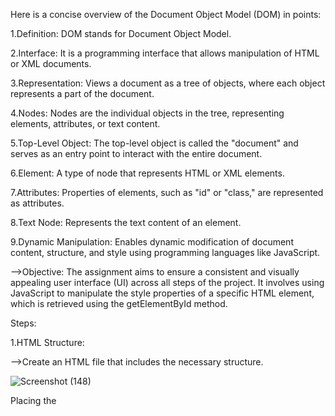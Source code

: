 Here is a concise overview of the Document Object Model (DOM) in points:

1.Definition: DOM stands for Document Object Model.

2.Interface: It is a programming interface that allows manipulation of HTML or XML documents.

3.Representation: Views a document as a tree of objects, where each object represents a part of the document.

4.Nodes: Nodes are the individual objects in the tree, representing elements, attributes, or text content.

5.Top-Level Object: The top-level object is called the "document" and serves as an entry point to interact with the entire document.

6.Element: A type of node that represents HTML or XML elements.

7.Attributes: Properties of elements, such as "id" or "class," are represented as attributes.

8.Text Node: Represents the text content of an element.

9.Dynamic Manipulation: Enables dynamic modification of document content, structure, and style using programming languages like JavaScript.


-->Objective: The assignment aims to ensure a consistent and visually appealing user interface (UI) across all steps of the project.
It involves using JavaScript to manipulate the style properties of a specific HTML element, which is retrieved using the getElementById method.

Steps:

1.HTML Structure:

-->Create an HTML file that includes the necessary structure.

![Screenshot (148)](https://github.com/RanitaGhosh04/DOMProject1/assets/82662107/59781120-9cc8-4cfc-99f2-c7e6ba6c855a)


Placing the <script> tag at the end of the HTML body is a common practice in web development, and it is often recommended for several reasons.


Here's an explanation of why scripts are sometimes placed at the end of the body tag:
![Screenshot 2024-02-28 223055](https://github.com/RanitaGhosh04/DOMProject1/assets/82662107/a2022d28-633e-4f97-a243-ebc35f938b4a)

1. Faster Rendering:
-->Placing scripts at the end allows the HTML content to load and render first.
Users can see and interact with the page while the script is being downloaded and executed.

3. Improved Page Load Performance:
-->When scripts are at the top, browsers must wait for the script to download and execute before rendering the rest of the page.
Placing scripts at the end minimizes the impact on initial page load times.

5. Progressive Rendering:
-->Users see a more responsive page because content appears incrementally while scripts are being processed.
This is particularly important for larger scripts or slower network connections.

7. Prevents Blocking:
-->Placing scripts at the end prevents the HTML parsing from being blocked by script execution.
Ensures that critical content is loaded first, and non-essential scripts don't hinder the initial rendering.

9. Parallel Loading:
-->Browsers can download multiple resources in parallel. Placing scripts at the end allows other resources (stylesheets, images) to download simultaneously.

Accessing an Element with getElementById:

In JavaScript, the getElementById method is employed to retrieve a reference to an HTML element based on its unique identifier, commonly known as the "id." 
This method facilitates developers in accessing and manipulating specific elements within a web page.


![Screenshot 2024-02-28 223451](https://github.com/RanitaGhosh04/DOMProject1/assets/82662107/2bf37f47-b8e5-44f0-adac-3a237aad2ae0)

Explanation:

-->The getElementById method is invoked on the document object, which represents the entire HTML document.

-->The method takes a single argument, the ID of the target element, specified within double quotes.

-->The returned value (element) is a reference to the HTML element with the specified ID.


In JavaScript, when setting styles using the style property, the property values are specified as strings, and the string is typically enclosed in double quotes.
This is because styles in JavaScript are applied as strings of CSS property-value pairs.

![Screenshot 2024-02-28 224600](https://github.com/RanitaGhosh04/DOMProject1/assets/82662107/15f30c99-990b-46f5-b124-3cf383fdac61)

Here, the value "yellow" is enclosed in double quotes because it is a string representing the color. This string is then assigned to the backgroundColor property of 
the style object for the specified HTML element.

-->mainDivEle:
mainDivEle is a variable representing an HTML element, likely obtained using methods like document.getElementById.

--> .style:
The dot (.) is used to access the style property of the mainDivEle element. The style property provides access to the inline styles of the element.
.backgroundColor = "yellow";

Another dot (.) is used to access the backgroundColor property within the style object. This sets the background color of the element to "yellow".
The dot notation allows you to access nested properties and methods of objects.

Let's break down the dot notation in more detail:

Object Access:

-->The dot (.) is used to access properties and methods of objects.
In this case, mainDivEle.style is an object representing the inline styles of the HTML element.

Nested Properties:

-->The dot notation allows access to nested properties or methods within objects.
For example, mainDivEle.style.backgroundColor accesses the backgroundColor property within the style object.

Property Assignment:

-->The dot notation is also used to assign values to properties. In this case, setting mainDivEle.style.backgroundColor = "yellow"; assigns the value "yellow" to the backgroundColor property.

The provided code applies the same dot notation concept to set various style properties, such as margin, padding, fontSize, fontWeight, height, width, and color.

![Screenshot 2024-02-28 225649](https://github.com/RanitaGhosh04/DOMProject1/assets/82662107/64ce21ca-f0ea-47ba-bf59-ef60d5e017b8)

CSS vs JS for Styling:

-->JavaScript is used for dynamic styling, while CSS is typically used for static styles.
-->JS can be advantageous for responsive or interactive styling based on user interactions.
-->CSS is more declarative and suitable for global styling or larger style sets.

In summary, the assignment involves creating an HTML file, linking it to a JavaScript file, accessing an element by ID, and dynamically styling the element using JavaScript.
